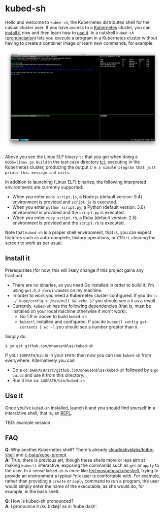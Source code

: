 # kubed-sh

Hello and welcome to `kubed-sh`, the Kubernetes distributed shell for the casual cluster user.
If you have access to a [Kubernetes](https://kubernetes.io/) cluster, you can [install it](#install-it) now
and then learn how to [use it](#use-it). In a nutshell `kubed-sh` ([pronunciation](#faq)) lets you execute
a program in a Kubernetes cluster without having to create a container image or learn new commands, for example:

![Launching a simple binary in a Kubernetes cluster](img/launch-bin.png)

Above you see the Linux ELF binary `tc` that you get when doing a `GOOS=linux go build` in the test case directory [tc/](tc/),
executing in the Kubernetes cluster, producing the output `I'm a simple program that just prints this message and exits`.

In addition to launching (Linux ELF) binaries, the following interpreted environments are currently supported:

- When you enter `node script.js`, a Node.js (default version: 9.4) environment is provided and `script.js` is executed.
- When you enter `python script.py`, a Python (default version: 3.6) environment is provided and the `script.py` is executed.
- When you enter `ruby script.rb`, a Ruby (default version: 2.5) environment is provided and the `script.rb` is executed.

Note that `kubed-sh` is a proper shell environment, that is, you can expect features such as auto-complete, history operations,
or `CTRL+L` clearing the screen to work as per usual.


## Install it

Prerequisites (for now, this will likely change if this project gains any traction):

- There are no binaries, so you need Go installed in order to build it. I'm using `go1.9.2 darwin/amd64` on my machine.
- In order to work you need a Kubernetes cluster configured. If you do `ls ~/.kube/config > /dev/null && echo $?` you should see a `0` as a result.
- Currently, `kubed-sh` has the following dependencies (that is, must be installed on your local machine otherwise it won't work):
  - Go 1.9 or above to build `kubed-sh`
  - `kubectl` installed and configured. If you do `kubectl config get-contexts | wc -l` you should see a number greater than `0`.


Simply do:

```
$ go get github.com/mhausenblas/kubed-sh
```

If your `$GOPATH/bin` is in your `$PATH` then now you can use `kubed-sh` from everywhere. Alternatively you can:

- Do a `cd $GOPATH/src/github.com/mhausenblas/kubed-sh` followed by a `go build` and use it from this directory.
- Run it like so: `$GOPATH/bin/kubed-sh`

## Use it

Once you've `kubed-sh` installed, launch it and you should find yourself in a interactive shell, that is, an [REPL](https://en.wikipedia.org/wiki/Read%E2%80%93eval%E2%80%93print_loop).

TBD: example session

## FAQ

**Q**: Why another Kubernetes shell? There's already [cloudnativelabs/kube-shell](https://github.com/cloudnativelabs/kube-shell) and [c-bata/kube-prompt](https://github.com/c-bata/kube-prompt). <br>
**A**: True, there is previous art, though these shells more or less aim at making `kubectl` interactive, exposing the commands such as `get` or `apply` to the user.
In a sense `kubed-sh` is more like [technosophos/kubeshell](https://github.com/technosophos/kubeshell), trying to provide an environment a typical *nix user is comfortable with.
For example, rather than providing a `create` or `apply` command to run a program, the user would simply enter the name of the executable, as she would do, for example, in the bash shell.

**Q**: How is kubed-sh pronounced? <br>
**A**: I pronounce it /ku:bˈdæʃ/ as in 'kube dash'.
